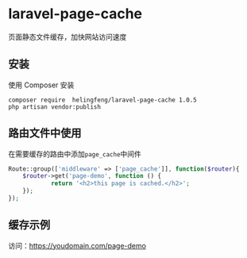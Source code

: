 # laravel-page-cache

页面静态文件缓存，加快网站访问速度

## 安装

使用 Composer 安装
```shell
composer require  helingfeng/laravel-page-cache 1.0.5
php artisan vendor:publish
```

## 路由文件中使用

在需要缓存的路由中添加`page_cache`中间件

```php
Route::group(['middleware' => ['page_cache']], function($router){
    $router->get('page-demo', function () {
            return '<h2>this page is cached.</h2>';
    });
});

```

## 缓存示例

访问：https://youdomain.com/page-demo
